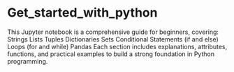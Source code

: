 # Get_started_with_python
This Jupyter notebook is a comprehensive guide for beginners, covering:  Strings Lists Tuples Dictionaries Sets Conditional Statements (if and else) Loops (for and while) Pandas Each section includes explanations, attributes, functions, and practical examples to build a strong foundation in Python programming.
